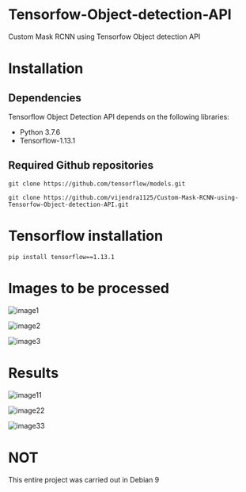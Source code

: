 # Tensorfow-Object-detection-API
Custom Mask RCNN using Tensorfow Object detection API

# Installation

## Dependencies

Tensorflow Object Detection API depends on the following libraries:
* Python 3.7.6
* Tensorflow-1.13.1
## Required Github repositories
``` 
git clone https://github.com/tensorflow/models.git

git clone https://github.com/vijendra1125/Custom-Mask-RCNN-using-Tensorfow-Object-detection-API.git
```

# Tensorflow installation
``` pip install tensorflow==1.13.1 ```

# Images to be processed

![image1](https://user-images.githubusercontent.com/32498472/76622491-a93fd080-6542-11ea-8b9e-73ffecbfc9f8.jpeg)

![image2](https://user-images.githubusercontent.com/32498472/76622504-b0ff7500-6542-11ea-8e2e-623ae2327f32.jpeg)

![image3](https://user-images.githubusercontent.com/32498472/76622498-ae048480-6542-11ea-91b0-e6ac7e7d91f1.jpeg)

# Results

![image11](https://user-images.githubusercontent.com/32498472/76622767-2ff4ad80-6543-11ea-9f50-e0914aa5654d.jpeg)

![image22](https://user-images.githubusercontent.com/32498472/76622772-32ef9e00-6543-11ea-88a5-a1e293db6414.jpeg)

![image33](https://user-images.githubusercontent.com/32498472/76622777-36832500-6543-11ea-857f-5d45ee75f391.jpeg)



# NOT
This entire project was carried out in Debian 9
